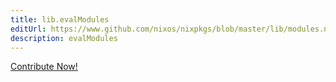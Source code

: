 ```yaml
---
title: lib.evalModules
editUrl: https://www.github.com/nixos/nixpkgs/blob/master/lib/modules.nix#L75C17
description: evalModules
---
```


<a href="https://www.github.com/nixos/nixpkgs/blob/master/lib/modules.nix#L75C17">Contribute Now!</a>
